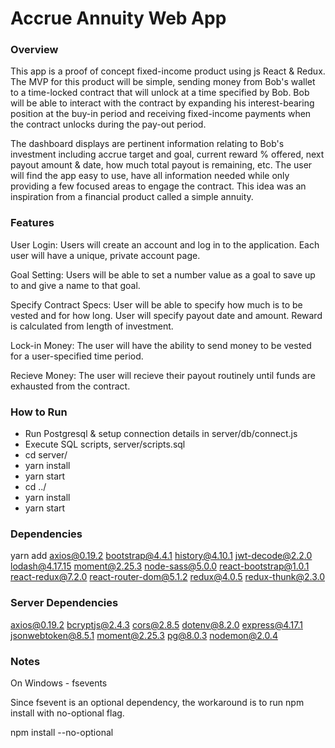 # Accrue Annuity Web App

### Overview
This app is a proof of concept fixed-income product using js React & Redux. The MVP for this product will be simple, sending money from Bob's wallet to a time-locked contract that will unlock at a time specified by Bob. Bob will be able to interact with the contract by expanding his interest-bearing position at the buy-in period and receiving fixed-income payments when the contract unlocks during the pay-out period.

The dashboard displays are pertinent information relating to Bob's investment including accrue target and goal, current reward % offered, next payout amount & date, how much total payout is remaining, etc.  The user will find the app easy to use, have all information needed while only providing a few focused areas to engage the contract. This idea was an inspiration from a financial product called a simple annuity.

### Features
User Login: Users will create an account and log in to the application. Each user will have a unique, private account page.

Goal Setting: Users will be able to set a number value as a goal to save up to and give a name to that goal.

Specify Contract Specs: User will be able to specify how much is to be vested and for how long. User will specify payout date and amount. Reward is calculated from length of investment.

Lock-in Money: The user will have the ability to send money to be vested for a user-specified time period.

Recieve Money: The user will recieve their payout routinely until funds are exhausted from the contract.

### How to Run

<ul>
    <li>Run Postgresql & setup connection details in server/db/connect.js</li>
    <li>Execute SQL scripts, server/scripts.sql</li>
    <li>cd server/</li>
    <li>yarn install</li>
    <li>yarn start</li>
    <li>cd ../</li>
    <li>yarn install</li>
    <li>yarn start</li>
</ul>

### Dependencies

yarn add
axios@0.19.2
bootstrap@4.4.1
history@4.10.1
jwt-decode@2.2.0
lodash@4.17.15
moment@2.25.3
node-sass@5.0.0
react-bootstrap@1.0.1
react-redux@7.2.0
react-router-dom@5.1.2
redux@4.0.5
redux-thunk@2.3.0

### Server Dependencies

axios@0.19.2 
bcryptjs@2.4.3 
cors@2.8.5 
dotenv@8.2.0 
express@4.17.1 
jsonwebtoken@8.5.1 
moment@2.25.3 
pg@8.0.3 
nodemon@2.0.4

### Notes

On Windows - fsevents

Since fsevent is an optional dependency, the workaround is to run npm install with no-optional flag.

npm install --no-optional